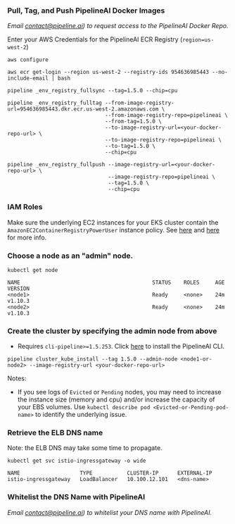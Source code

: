 ### Pull, Tag, and Push PipelineAI Docker Images
_Email [contact@pipeline.ai](mailto:contact@pipeline.ai)) to request access to the PipelineAI Docker Repo._

Enter your AWS Credentials for the PipelineAI ECR Registry (`region=us-west-2`)
```
aws configure
```
```
aws ecr get-login --region us-west-2 --registry-ids 954636985443 --no-include-email | bash
```

```
pipeline _env_registry_fullsync --tag=1.5.0 --chip=cpu

pipeline _env_registry_fulltag --from-image-registry-url=954636985443.dkr.ecr.us-west-2.amazonaws.com \
                               --from-image-registry-repo=pipelineai \
                               --from-tag=1.5.0 \
                               --to-image-registry-url=<your-docker-repo-url> \
                               --to-image-registry-repo=pipelineai \
                               --to-tag=1.5.0 \
                               --chip=cpu

pipeline _env_registry_fullpush --image-registry-url=<your-docker-repo-url> \
                                --image-registry-repo=pipelineai \
                                --tag=1.5.0 \
                                --chip=cpu
```

### IAM Roles
Make sure the underlying EC2 instances for your EKS cluster contain the `AmazonEC2ContainerRegistryPowerUser` instance policy.   See [here](https://aws.amazon.com/blogs/security/easily-replace-or-attach-an-iam-role-to-an-existing-ec2-instance-by-using-the-ec2-console/) and [here](https://eksworkshop.com/logging/prereqs/) for more info.

### Choose a node as an "admin" node.
```
kubectl get node

NAME                                          STATUS    ROLES     AGE       VERSION
<node1>                                       Ready     <none>    24m       v1.10.3
<node2>                                       Ready     <none>    24m       v1.10.3
```

### Create the cluster by specifying the admin node from above
* Requires `cli-pipeline>=1.5.253`.  Click [here](https://github.com/PipelineAI/pipeline/blob/master/docs/quickstart/README.md#install-pipelinecli) to install the PipelineAI CLI.
```
pipeline cluster_kube_install --tag 1.5.0 --admin-node <node1-or-node2> --image-registry-url <your-docker-repo-url>
```
Notes:  
* If you see logs of `Evicted` or `Pending` nodes, you may need to increase the instance size (memory and cpu) and/or increase the capacity of your EBS volumes.  Use `kubectl describe pod <Evicted-or-Pending-pod-name>` to identify the underlying issue.


### Retrieve the ELB DNS name
Note: the ELB DNS may take some time to propagate.
```
kubectl get svc istio-ingressgateway -o wide

NAME                   TYPE           CLUSTER-IP      EXTERNAL-IP  
istio-ingressgateway   LoadBalancer   10.100.12.101   <dns-name>  
```

### Whitelist the DNS Name with PipelineAI
_Email [contact@pipeline.ai](mailto:contact@pipeline.ai)) to whitelist your DNS name with PipelineAI._
